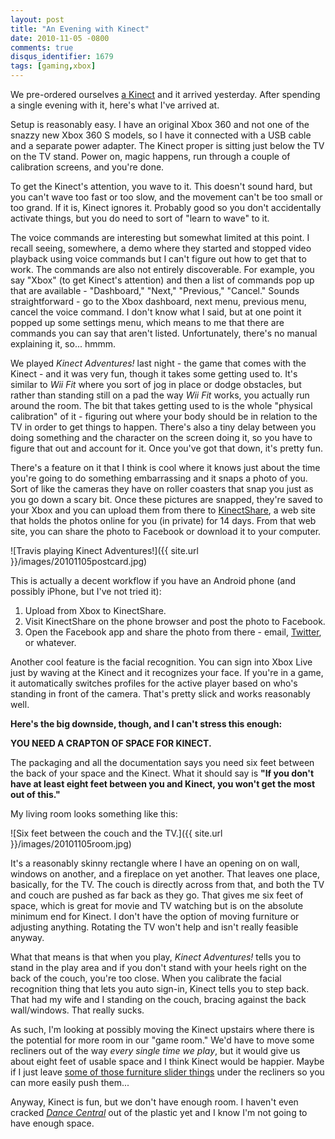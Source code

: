 ```yaml
---
layout: post
title: "An Evening with Kinect"
date: 2010-11-05 -0800
comments: true
disqus_identifier: 1679
tags: [gaming,xbox]
---
```

We pre-ordered ourselves [a
Kinect](http://www.amazon.com/dp/B002BSA298?tag=mhsvortex) and it
arrived yesterday. After spending a single evening with it, here's what
I've arrived at.

Setup is reasonably easy. I have an original Xbox 360 and not one of the
snazzy new Xbox 360 S models, so I have it connected with a USB cable
and a separate power adapter. The Kinect proper is sitting just below
the TV on the TV stand. Power on, magic happens, run through a couple of
calibration screens, and you're done.

To get the Kinect's attention, you wave to it. This doesn't sound hard,
but you can't wave too fast or too slow, and the movement can't be too
small or too grand. If it is, Kinect ignores it. Probably good so you
don't accidentally activate things, but you do need to sort of "learn to
wave" to it.

The voice commands are interesting but somewhat limited at this point. I
recall seeing, somewhere, a demo where they started and stopped video
playback using voice commands but I can't figure out how to get that to
work. The commands are also not entirely discoverable. For example, you
say "Xbox" (to get Kinect's attention) and then a list of commands pop
up that are available - "Dashboard," "Next," "Previous," "Cancel."
Sounds straightforward - go to the Xbox dashboard, next menu, previous
menu, cancel the voice command. I don't know what I said, but at one
point it popped up some settings menu, which means to me that there are
commands you can say that aren't listed. Unfortunately, there's no
manual explaining it, so... hmmm.

We played *Kinect Adventures!* last night - the game that comes with the
Kinect - and it was very fun, though it takes some getting used to. It's
similar to *Wii Fit* where you sort of jog in place or dodge obstacles,
but rather than standing still on a pad the way *Wii Fit* works, you
actually run around the room. The bit that takes getting used to is the
whole "physical calibration" of it - figuring out where your body should
be in relation to the TV in order to get things to happen. There's also
a tiny delay between you doing something and the character on the screen
doing it, so you have to figure that out and account for it. Once you've
got that down, it's pretty fun.

There's a feature on it that I think is cool where it knows just about
the time you're going to do something embarrassing and it snaps a photo
of you. Sort of like the cameras they have on roller coasters that snap
you just as you go down a scary bit. Once these pictures are snapped,
they're saved to your Xbox and you can upload them from there to
[KinectShare](http://kinectshare.com), a web site that holds the photos
online for you (in private) for 14 days. From that web site, you can
share the photo to Facebook or download it to your computer.

![Travis playing Kinect
Adventures!]({{ site.url }}/images/20101105postcard.jpg)

This is actually a decent workflow if you have an Android phone (and
possibly iPhone, but I've not tried it):

1. Upload from Xbox to KinectShare.
2. Visit KinectShare on the phone browser and post the photo to
    Facebook.
3. Open the Facebook app and share the photo from there - email,
    [Twitter](http://twitter.com), or whatever.

Another cool feature is the facial recognition. You can sign into Xbox
Live just by waving at the Kinect and it recognizes your face. If you're
in a game, it automatically switches profiles for the active player
based on who's standing in front of the camera. That's pretty slick and
works reasonably well.

**Here's the big downside, though, and I can't stress this enough:**

**YOU NEED A CRAPTON OF SPACE FOR KINECT.**

The packaging and all the documentation says you need six feet between
the back of your space and the Kinect. What it should say is **"If you
don't have at least eight feet between you and Kinect, you won't get the
most out of this."**

My living room looks something like this:

![Six feet between the couch and the
TV.]({{ site.url }}/images/20101105room.jpg)

It's a reasonably skinny rectangle where I have an opening on on wall,
windows on another, and a fireplace on yet another. That leaves one
place, basically, for the TV. The couch is directly across from that,
and both the TV and couch are pushed as far back as they go. That gives
me six feet of space, which is great for movie and TV watching but is on
the absolute minimum end for Kinect. I don't have the option of moving
furniture or adjusting anything. Rotating the TV won't help and isn't
really feasible anyway.

What that means is that when you play, *Kinect Adventures!* tells you to
stand in the play area and if you don't stand with your heels right on
the back of the couch, you're too close. When you calibrate the facial
recognition thing that lets you auto sign-in, Kinect tells you to step
back. That had my wife and I standing on the couch, bracing against the
back wall/windows. That really sucks.

As such, I'm looking at possibly moving the Kinect upstairs where there
is the potential for more room in our "game room." We'd have to move
some recliners out of the way *every single time we play*, but it would
give us about eight feet of usable space and I think Kinect would be
happier. Maybe if I just leave [some of those furniture slider
things](http://www.amazon.com/dp/B0000645RF?tag=mhsvortex) under the
recliners so you can more easily push them...

Anyway, Kinect is fun, but we don't have enough room. I haven't even
cracked *[Dance
Central](http://www.amazon.com/dp/B002I0HBOI?tag=mhsvortex)* out of the
plastic yet and I know I'm not going to have enough space.
